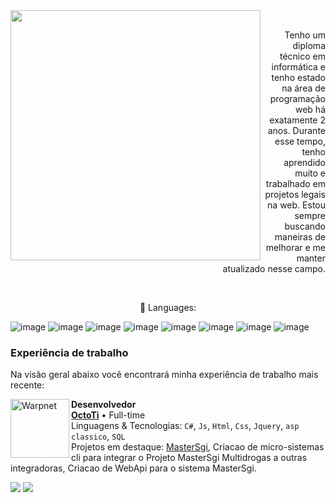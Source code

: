 <img src="https://raw.githubusercontent.com/MicaelliMedeiros/micaellimedeiros/master/image/computer-illustration.png" min-width="400px" max-width="400px" width="400px" align="left">
<br>
<p align="right"> 
Tenho um diploma técnico em informática e tenho estado na área de programação web há exatamente 2 anos. Durante esse tempo, tenho aprendido muito e trabalhado em projetos legais na web. Estou sempre buscando maneiras de melhorar e me manter atualizado nesse campo.
</p>

<br>
<p align="center">
  🦄 Languages: 

![image](https://img.shields.io/badge/C%23-239120?style=for-the-badge&logo=c-sharp&logoColor=white)
![image](https://img.shields.io/badge/.NET-5C2D91?style=for-the-badge&logo=.net&logoColor=white)
![image](https://img.shields.io/badge/JavaScript-F7DF1E?style=for-the-badge&logo=javascript&logoColor=white)
![image](https://img.shields.io/badge/Bootstrap-563D7C?style=for-the-badge&logo=bootstrap&logoColor=white)
![image](https://img.shields.io/badge/jQuery-0769AD?style=for-the-badge&logo=jquery&logoColor=white)
![image](https://img.shields.io/badge/HTML5-E34F26?style=for-the-badge&logo=html5&logoColor=white)
![image](https://img.shields.io/badge/CSS-239120?&style=for-the-badge&logo=css3&logoColor=white)
![image](https://img.shields.io/badge/MongoDB-4EA94B?style=for-the-badge&logo=mongodb&logoColor=white)


</p>

### Experiência de trabalho

Na visão geral abaixo você encontrará minha experiência de trabalho mais recente:

[<img align="left" height="94px" width="94px" alt="Warpnet" src="https://media.licdn.com/dms/image/C4D0BAQHqY8gZ4L207g/company-logo_200_200/0/1618407914761?e=1706745600&v=beta&t=7wpWkZyyp04K18nU8CCtDG5ET9SxsI-0G8M9JSK32zI"/>](https://octoti.com.br/)

**Desenvolvedor** \
[**OctoTi**](https://octoti.com.br/) • Full-time \
Linguagens & Tecnologias: `C#`, `Js`, `Html`, `Css`, `Jquery`, `asp classico`, `SQL`\
Projetos em destaque: [MasterSgi](https://mastersgi.com.br/),
Criacao de micro-sistemas cli para integrar o Projeto MasterSgi Multidrogas a outras integradoras,
Criacao de WebApi para o sistema MasterSgi.
<br/>

<p align="left">
    <a href="mailto:marcelo.hsfilho15@gmail.com" alt="Gmail">
  <img src="https://img.shields.io/badge/-Gmail-FF0000?style=flat-square&labelColor=FF0000&logo=gmail&logoColor=white"/></a>

  <a href="https://www.linkedin.com/in/marcelo-henrique-1a6142251/" alt="LinkedIn">
  <img src="https://img.shields.io/badge/-Linkedin-0e76a8?style=flat-square&logo=Linkedin&logoColor=white&link=https://www.linkedin.com/in/marcelo-henrique-1a6142251/" /></a>

</p>
